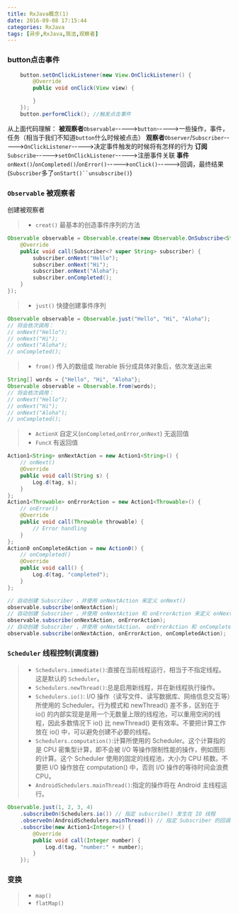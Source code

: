 ```yaml
---
title: RxJava概念(1)
date: 2016-09-08 17:15:44
categories: RxJava
tags: [异步,RxJava,简洁,观察者]
---
```

### button点击事件
```java
	button.setOnClickListener(new View.OnClickListener() {
        @Override
        public void onClick(View view) {

        }
    });
    button.performClick(); //触发点击事件
```
从上面代码理解：
**被观察者**`Observable`----->`button`----->一些操作，事件，任务（相当于我们不知道`button`什么时候被点击）
**观察者**`Observer`/`Subscriber`----->`OnClickListener`----->决定事件触发的时候将有怎样的行为
**订阅**`Subscribe`----->`setOnClickListener`----->注册事件关联
**事件**`onNext()`/`onCompleted()`/`onError()`----->`onClick()`----->回调，最终结果(`Subscriber`多了`onStart()``unsubscribe()`)

### `Observable` **被观察者**
创建被观察者
>* `creat()` 最基本的创造事件序列的方法
```java
Observable observable = Observable.create(new Observable.OnSubscribe<String>() {
    @Override
    public void call(Subscriber<? super String> subscriber) {
        subscriber.onNext("Hello");
        subscriber.onNext("Hi");
        subscriber.onNext("Aloha");
        subscriber.onCompleted();
    }
});
```
>* `just()`  快捷创建事件序列
```java
Observable observable = Observable.just("Hello", "Hi", "Aloha");
// 将会依次调用：
// onNext("Hello");
// onNext("Hi");
// onNext("Aloha");
// onCompleted();
```
>* `from()`  传入的数组或 Iterable 拆分成具体对象后，依次发送出来
```java
String[] words = {"Hello", "Hi", "Aloha"};
Observable observable = Observable.from(words);
// 将会依次调用：
// onNext("Hello");
// onNext("Hi");
// onNext("Aloha");
// onCompleted();
```
>* `ActionX` 自定义(`onCompleted`,`onError`,`onNext`) 无返回值
>* `FuncX` 有返回值
```java
Action1<String> onNextAction = new Action1<String>() {
    // onNext()
    @Override
    public void call(String s) {
        Log.d(tag, s);
    }
};
Action1<Throwable> onErrorAction = new Action1<Throwable>() {
    // onError()
    @Override
    public void call(Throwable throwable) {
        // Error handling
    }
};
Action0 onCompletedAction = new Action0() {
    // onCompleted()
    @Override
    public void call() {
        Log.d(tag, "completed");
    }
};

// 自动创建 Subscriber ，并使用 onNextAction 来定义 onNext()
observable.subscribe(onNextAction);
// 自动创建 Subscriber ，并使用 onNextAction 和 onErrorAction 来定义 onNext() 和 onError()
observable.subscribe(onNextAction, onErrorAction);
// 自动创建 Subscriber ，并使用 onNextAction、 onErrorAction 和 onCompletedAction 来定义 onNext()、 onError() 和 onCompleted()
observable.subscribe(onNextAction, onErrorAction, onCompletedAction);
```
### `Scheduler` 线程控制(调度器)
>* `Schedulers.immediate()`:直接在当前线程运行，相当于不指定线程。这是默认的 `Scheduler`。
>* `Schedulers.newThread()`:总是启用新线程，并在新线程执行操作。
>* `Schedulers.io()`: I/O 操作（读写文件、读写数据库、网络信息交互等）所使用的 Scheduler。行为模式和 newThread() 差不多，区别在于 io() 的内部实现是是用一个无数量上限的线程池，可以重用空闲的线程，因此多数情况下 io() 比 newThread() 更有效率。不要把计算工作放在 io() 中，可以避免创建不必要的线程。
>* `Schedulers.computation()`:计算所使用的 Scheduler。这个计算指的是 CPU 密集型计算，即不会被 I/O 等操作限制性能的操作，例如图形的计算。这个 Scheduler 使用的固定的线程池，大小为 CPU 核数。不要把 I/O 操作放在 computation() 中，否则 I/O 操作的等待时间会浪费 CPU。
>* `AndroidSchedulers.mainThread()`:指定的操作将在 Android 主线程运行。
```java
Observable.just(1, 2, 3, 4)
    .subscribeOn(Schedulers.io()) // 指定 subscribe() 发生在 IO 线程
    .observeOn(AndroidSchedulers.mainThread()) // 指定 Subscriber 的回调发生在主线程
    .subscribe(new Action1<Integer>() {
        @Override
        public void call(Integer number) {
            Log.d(tag, "number:" + number);
        }
    });
```
### 变换
>* `map()`
>* `flatMap()`